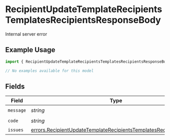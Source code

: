 # RecipientUpdateTemplateRecipientsTemplatesRecipientsResponseBody

Internal server error

## Example Usage

```typescript
import { RecipientUpdateTemplateRecipientsTemplatesRecipientsResponseBody } from "@documenso/sdk-typescript/models/errors";

// No examples available for this model
```

## Fields

| Field                                                                                                                                                    | Type                                                                                                                                                     | Required                                                                                                                                                 | Description                                                                                                                                              |
| -------------------------------------------------------------------------------------------------------------------------------------------------------- | -------------------------------------------------------------------------------------------------------------------------------------------------------- | -------------------------------------------------------------------------------------------------------------------------------------------------------- | -------------------------------------------------------------------------------------------------------------------------------------------------------- |
| `message`                                                                                                                                                | *string*                                                                                                                                                 | :heavy_check_mark:                                                                                                                                       | N/A                                                                                                                                                      |
| `code`                                                                                                                                                   | *string*                                                                                                                                                 | :heavy_check_mark:                                                                                                                                       | N/A                                                                                                                                                      |
| `issues`                                                                                                                                                 | [errors.RecipientUpdateTemplateRecipientsTemplatesRecipientsIssues](../../models/errors/recipientupdatetemplaterecipientstemplatesrecipientsissues.md)[] | :heavy_minus_sign:                                                                                                                                       | N/A                                                                                                                                                      |